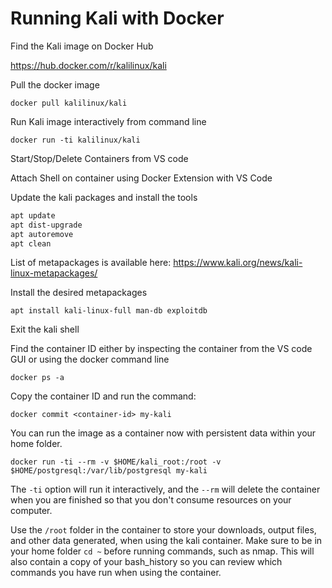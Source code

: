 # Running Kali with Docker

Find the Kali image on Docker Hub

https://hub.docker.com/r/kalilinux/kali

Pull the docker image

`docker pull kalilinux/kali`

Run Kali image interactively from command line

`docker run -ti kalilinux/kali`

Start/Stop/Delete Containers from VS code

Attach Shell on container using Docker Extension with VS Code

Update the kali packages and install the tools

```bash
apt update
apt dist-upgrade
apt autoremove
apt clean
```

List of metapackages is available here: https://www.kali.org/news/kali-linux-metapackages/

Install the desired metapackages

`apt install kali-linux-full man-db exploitdb`

Exit the kali shell

Find the container ID either by inspecting the container from the VS code GUI or using the docker command line

`docker ps -a`

Copy the container ID and run the command:

`docker commit <container-id> my-kali`

You can run the image as a container now with persistent data within your home folder.

`docker run -ti --rm -v $HOME/kali_root:/root -v $HOME/postgresql:/var/lib/postgresql my-kali`

The `-ti` option will run it interactively, and the `--rm` will delete the container when you are finished so that you don't consume resources on your computer.

Use the `/root` folder in the container to store your downloads, output files, and other data generated, when using the kali container. Make sure to be in your home folder `cd ~` before running commands, such as nmap. This will also contain a copy of your bash_history so you can review which commands you have run when using the container.